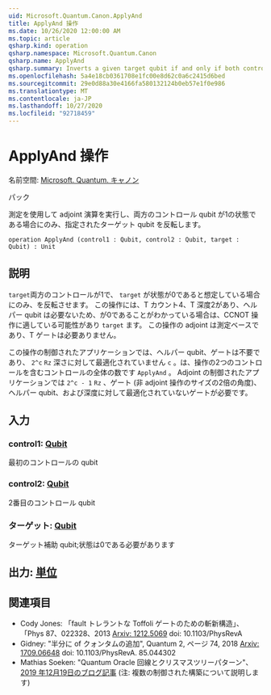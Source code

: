 ```yaml
---
uid: Microsoft.Quantum.Canon.ApplyAnd
title: ApplyAnd 操作
ms.date: 10/26/2020 12:00:00 AM
ms.topic: article
qsharp.kind: operation
qsharp.namespace: Microsoft.Quantum.Canon
qsharp.name: ApplyAnd
qsharp.summary: Inverts a given target qubit if and only if both control qubits are in the 1 state, using measurement to perform the adjoint operation.
ms.openlocfilehash: 5a4e18cb0361708e1fc00e8d62c0a6c2415d6bed
ms.sourcegitcommit: 29e0d88a30e4166fa580132124b0eb57e1f0e986
ms.translationtype: MT
ms.contentlocale: ja-JP
ms.lasthandoff: 10/27/2020
ms.locfileid: "92718459"
---
```

# <a name="applyand-operation"></a>ApplyAnd 操作

名前空間: [Microsoft. Quantum. キャノン](xref:Microsoft.Quantum.Canon)

パック [](https://nuget.org/packages/)


測定を使用して adjoint 演算を実行し、両方のコントロール qubit が1の状態である場合にのみ、指定されたターゲット qubit を反転します。

```qsharp
operation ApplyAnd (control1 : Qubit, control2 : Qubit, target : Qubit) : Unit
```


## <a name="description"></a>説明

`target`両方のコントロールが1で、 `target` が状態が0であると想定している場合にのみ、を反転させます。  この操作には、T カウント4、T 深度2があり、ヘルパー qubit は必要ないため、が0であることがわかっている場合は、CCNOT 操作に適している可能性があり `target` ます。  この操作の adjoint は測定ベースであり、T ゲートは必要ありません。

この操作の制御されたアプリケーションでは、ヘルパー qubit、ゲートは不要であり、 `2^c` `Rz` 深さに対して最適化されていません `c` 。は、操作の2つのコントロールを含むコントロールの全体の数です `ApplyAnd` 。  Adjoint の制御されたアプリケーションでは `2^c - 1` `Rz` 、ゲート (非 adjoint 操作のサイズの2倍の角度)、ヘルパー qubit、および深度に対して最適化されていないゲートが必要です。

## <a name="input"></a>入力

### <a name="control1--qubit"></a>control1: [Qubit](xref:microsoft.quantum.lang-ref.qubit)

最初のコントロールの qubit


### <a name="control2--qubit"></a>control2: [Qubit](xref:microsoft.quantum.lang-ref.qubit)

2番目のコントロール qubit


### <a name="target--qubit"></a>ターゲット: [Qubit](xref:microsoft.quantum.lang-ref.qubit)

ターゲット補助 qubit;状態は0である必要があります



## <a name="output--unit"></a>出力: [単位](xref:microsoft.quantum.lang-ref.unit)



## <a name="references"></a>関連項目

- Cody Jones: 「fault トレラントな Toffoli ゲートのための斬新構造」、「Phys 87、022328、2013 [Arxiv: 1212.5069](https://arxiv.org/abs/1212.5069) doi: 10.1103/PhysRevA
- Gidney: "半分に of クォンタムの追加", Quantum 2, ページ 74, 2018 [Arxiv: 1709.06648](https://arxiv.org/abs/1709.06648) doi: 10.1103/PhysRevA. 85.044302
- Mathias Soeken: "Quantum Oracle 回線とクリスマスツリーパターン"、 [2019 年12月19日のブログ記事](https://msoeken.github.io/blog_qac.html) (注: 複数の制御された構築について説明します)
